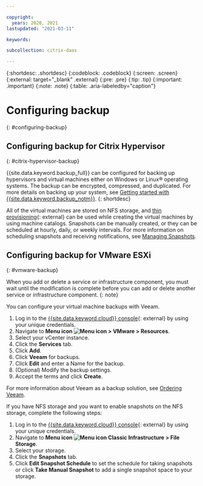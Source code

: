 ```yaml
---

copyright:
  years: 2020, 2021
lastupdated: "2021-03-11"

keywords:

subcollection: citrix-daas

---
```


{:shortdesc: .shortdesc}
{:codeblock: .codeblock}
{:screen: .screen}
{:external: target="_blank" .external}
{:pre: .pre}
{:tip: .tip}
{:important: .important}
{:note: .note}
{:table: .aria-labeledby="caption"}

# Configuring backup
{: #configuring-backup}

## Configuring backup for Citrix Hypervisor
{: #citrix-hypervisor-backup}

{{site.data.keyword.backup_full}} can be configured for backing up hypervisors and virtual machines either on Windows or Linux&reg; operating systems. The backup can be encrypted, compressed, and duplicated. For more details on backing up your system, see [Getting started with {{site.data.keyword.backup_notm}}](/docs/Backup?topic=Backup-getting-started).
{: shortdesc}

All of the virtual machines are stored on NFS storage, and [thin provisioning](https://docs.citrix.com/en-us/tech-zone/design/reference-architectures/image-management.html#choosing-the-right-provisioning-model){: external} can be used while creating the virtual machines by using machine catalogs. Snapshots can be manually created, or they can be scheduled at hourly, daily, or weekly intervals. For more information on scheduling snapshots and receiving notifications, see [Managing Snapshots](/docs/FileStorage?topic=FileStorage-managingSnapshots).

## Configuring backup for VMware ESXi
{: #vmware-backup}

When you add or delete a service or infrastructure component, you must wait until the modification is complete before you can add or delete another service or infrastructure component. 
{: note}

You can configure your virtual machine backups with Veeam. 

1. Log in to the [{{site.data.keyword.cloud}} console](https://cloud.ibm.com/login){: external} by using your unique credentials.
2. Navigate to **Menu icon ![Menu icon](../icons/icon_hamburger.svg) > VMware > Resources**. 
3. Select your vCenter instance.
4. Click the **Services** tab.
5. Click **Add**.
6. Click **Veeam** for backups. 
7. Click **Edit** and enter a Name for the backup. 
8. (Optional) Modify the backup settings.
9. Accept the terms and click **Create**.

For more information about Veeam as a backup solution, see [Ordering Veeam](/docs/VMwaresolutions?topic=VMwaresolutions-veeam_ordering).

If you have NFS storage and you want to enable snapshots on the NFS storage, complete the following steps:

1. Log in to the [{{site.data.keyword.cloud}} console](https://cloud.ibm.com/login){: external} by using your unique credentials.
2. Navigate to **Menu icon ![Menu icon](../icons/icon_hamburger.svg) Classic Infrastructure > File Storage**. 
3. Select your storage. 
4. Click the **Snapshots** tab.
5. Click **Edit Snapshot Schedule** to set the schedule for taking snapshots or click **Take Manual Snapshot** to add a single snapshot space to your storage. 
